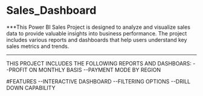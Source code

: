 # Sales_Dashboard

***This Power BI Sales Project is designed to analyze and visualize sales data to provide valuable insights into business performance. The project includes various reports and dashboards that help users understand key sales metrics and trends.
***

THIS PROJECT INCLUDES THE FOLLOWING REPORTS AND DASHBOARS:
--PROFIT ON MONTHLY BASIS
--PAYMENT MODE BY REGION

#FEATURES
--INTERACTIVE DASHBOARD
--FILTERING OPTIONS
--DRILL DOWN CAPABILITY
